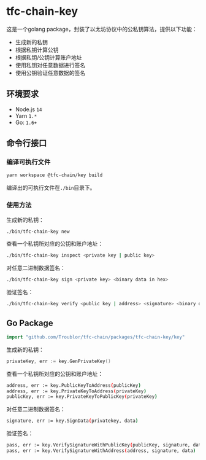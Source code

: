 # tfc-chain-key

这是一个golang package，封装了以太坊协议中的公私钥算法，提供以下功能：
- 生成新的私钥
- 根据私钥计算公钥
- 根据私钥/公钥计算账户地址
- 使用私钥对任意数据进行签名
- 使用公钥验证任意数据的签名

## 环境要求

- Node.js `14`
- Yarn `1.*`
- Go: `1.6+`

## 命令行接口

### 编译可执行文件

```bash
yarn workspace @tfc-chain/key build
```

编译出的可执行文件在`./bin`目录下。

### 使用方法

生成新的私钥：
```bash
./bin/tfc-chain-key new
```

查看一个私钥所对应的公钥和账户地址：
```bash
./bin/tfc-chain-key inspect <private key | public key>
```

对任意二进制数据签名：
```bash
./bin/tfc-chain-key sign <private key> <binary data in hex>
```

验证签名：
```bash
./bin/tfc-chain-key verify <public key | address> <signature> <binary data in hex>
```

## Go Package

```go
import "github.com/Troublor/tfc-chain/packages/tfc-chain-key/key"
```

生成新的私钥：
```go
privateKey, err := key.GenPrivateKey()
```

查看一个私钥所对应的公钥和账户地址：
```bash
address, err := key.PublicKeyToAddress(publicKey)
address, err := key.PrivateKeyToAddress(privateKey)
publicKey, err := key.PrivateKeyToPublicKey(privateKey)
```

对任意二进制数据签名：
```bash
signature, err := key.SignData(privatekey, data)
```

验证签名：
```bash
pass, err := key.VerifySignatureWithPublicKey(publicKey, signature, data)
pass, err := key.VerifySignatureWithAddress(address, signature, data)
```